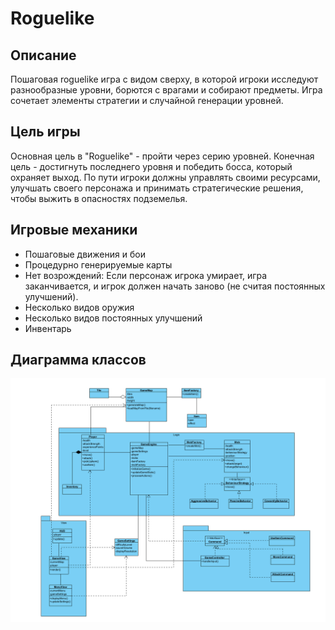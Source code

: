 # Roguelike
  
## Описание

Пошаговая roguelike игра с видом сверху, в которой игроки исследуют разнообразные уровни, борются с врагами и собирают предметы. Игра сочетает элементы стратегии и случайной генерации уровней.

## Цель игры

Основная цель в "Roguelike" - пройти через серию уровней. Конечная цель - достигнуть последнего уровня и победить босса, который охраняет выход. По пути игроки должны управлять своими ресурсами, улучшать своего персонажа и принимать стратегические решения, чтобы выжить в опасностях подземелья.

## Игровые механики

* Пошаговые движения и бои
* Процедурно генерируемые карты
* Нет возрождений: Если персонаж игрока умирает, игра заканчивается, и игрок должен начать заново (не считая постоянных улучшений).
* Несколько видов оружия
* Несколько видов постоянных улучшений
* Инвентарь

## Диаграмма классов

![Диаграмма классов](pictures/Class%20diagram.png)

